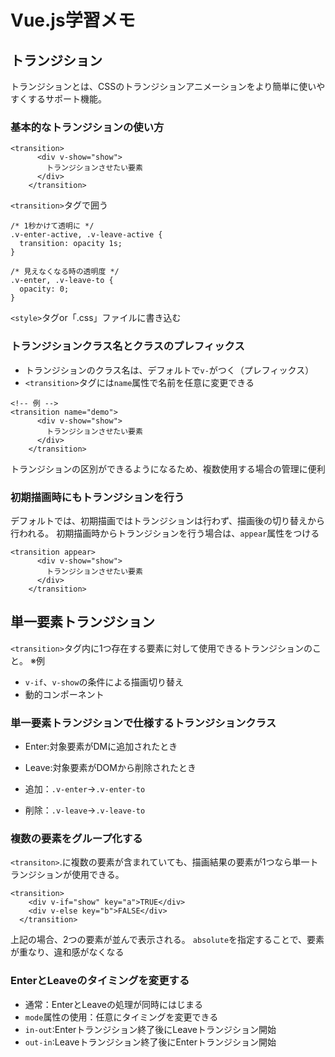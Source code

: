 # Vue.js学習メモ
## トランジション
トランジションとは、CSSのトランジションアニメーションをより簡単に使いやすくするサポート機能。
### 基本的なトランジションの使い方
```
<transition>
      <div v-show="show">
        トランジションさせたい要素
      </div>
    </transition>
```
```<transition>```タグで囲う

```
/* 1秒かけて透明に */
.v-enter-active, .v-leave-active {
  transition: opacity 1s;
}

/* 見えなくなる時の透明度 */
.v-enter, .v-leave-to {
  opacity: 0;
}
```
```<style>```タグor「.css」ファイルに書き込む
### トランジションクラス名とクラスのプレフィックス
- トランジションのクラス名は、デフォルトで```v-```がつく（プレフィックス）
- ```<transition>```タグには```name```属性で名前を任意に変更できる
```
<!-- 例 -->
<transition name="demo">
      <div v-show="show">
        トランジションさせたい要素
      </div>
    </transition>
```
トランジションの区別ができるようになるため、複数使用する場合の管理に便利
### 初期描画時にもトランジションを行う
デフォルトでは、初期描画ではトランジションは行わず、描画後の切り替えから行われる。
初期描画時からトランジションを行う場合は、```appear```属性をつける
```
<transition appear>
      <div v-show="show">
        トランジションさせたい要素
      </div>
    </transition>
```
## 単一要素トランジション
```<transition>```タグ内に1つ存在する要素に対して使用できるトランジションのこと。
※例
- ```v-if```、```v-show```の条件による描画切り替え
- 動的コンポーネント

### 単一要素トランジションで仕様するトランジションクラス
- Enter:対象要素がDMに追加されたとき
- Leave:対象要素がDOMから削除されたとき

- 追加：```.v-enter```→```.v-enter-to```
- 削除：```.v-leave```→```.v-leave-to```

### 複数の要素をグループ化する
```<transiton>```.に複数の要素が含まれていても、描画結果の要素が1つなら単一トランジションが使用できる。
```
<transition>
    <div v-if="show" key="a">TRUE</div>
    <div v-else key="b">FALSE</div>
  </transition>

```
上記の場合、2つの要素が並んで表示される。
```absolute```を指定することで、要素が重なり、違和感がなくなる

### EnterとLeaveのタイミングを変更する
- 通常：EnterとLeaveの処理が同時にはじまる
- ```mode```属性の使用：任意にタイミングを変更できる
- ```in-out```:Enterトランジション終了後にLeaveトランジション開始
- ```out-in```:Leaveトランジション終了後にEnterトランジション開始
